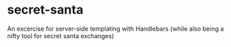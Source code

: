 # secret-santa
An excercise for server-side templating with Handlebars (while also being a nifty tool for secret santa exchanges)
